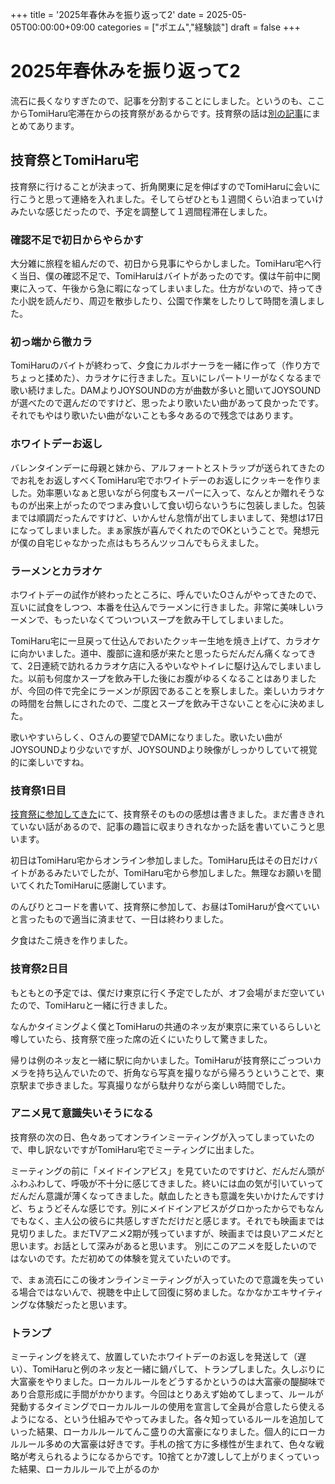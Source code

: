 +++
title = '2025年春休みを振り返って2'
date = 2025-05-05T00:00:00+09:00
categories = ["ポエム","経験談"]
draft = false
+++

# 2025年春休みを振り返って2

流石に長くなりすぎたので、記事を分割することにしました。というのも、ここからTomiHaru宅滞在からの技育祭があるからです。技育祭の話は[別の記事](/p/技育祭に参加してきた/)にまとめてあります。

## 技育祭とTomiHaru宅

技育祭に行けることが決まって、折角関東に足を伸ばすのでTomiHaruに会いに行こうと思って連絡を入れました。そしてらぜひとも１週間くらい泊まっていけみたいな感じだったので、予定を調整して１週間程滞在しました。

### 確認不足で初日からやらかす

大分雑に旅程を組んだので、初日から見事にやらかしました。TomiHaru宅へ行く当日、僕の確認不足で、TomiHaruはバイトがあったのです。僕は午前中に関東に入って、午後から急に暇になってしまいました。仕方がないので、持ってきた小説を読んだり、周辺を散歩したり、公園で作業をしたりして時間を潰しました。

### 初っ端から徹カラ

TomiHaruのバイトが終わって、夕食にカルボナーラを一緒に作って（作り方でちょっと揉めた）、カラオケに行きました。互いにレパートリーがなくなるまで歌い続けました。DAMよりJOYSOUNDの方が曲数が多いと聞いてJOYSOUNDが選べたので選んだのですけど、思ったより歌いたい曲があって良かったです。それでもやはり歌いたい曲がないことも多々あるので残念ではあります。

### ホワイトデーお返し

バレンタインデーに母親と妹から、アルフォートとストラップが送られてきたのでお礼をお返しすべくTomiHaru宅でホワイトデーのお返しにクッキーを作りました。効率悪いなぁと思いながら何度もスーパーに入って、なんとか贈れそうなものが出来上がったのでつまみ食いして食い切らないうちに包装しました。包装までは順調だったんですけど、いかんせん怠惰が出てしまいまして、発想は17日になってしまいました。まぁ家族が喜んでくれたのでOKということで。発想元が僕の自宅じゃなかった点はもちろんツッコんでもらえました。

### ラーメンとカラオケ

ホワイトデーの試作が終わったところに、呼んでいたOさんがやってきたので、互いに試食をしつつ、本番を仕込んでラーメンに行きました。非常に美味しいラーメンで、もったいなくてついついスープを飲み干してしまいました。

TomiHaru宅に一旦戻って仕込んでおいたクッキー生地を焼き上げて、カラオケに向かいました。道中、腹部に違和感が来たと思ったらだんだん痛くなってきて、2日連続で訪れるカラオケ店に入るやいなやトイレに駆け込んでしまいました。以前も何度かスープを飲み干した後にお腹がゆるくなることはありましたが、今回の件で完全にラーメンが原因であることを察しました。楽しいカラオケの時間を台無しにされたので、二度とスープを飲み干さないことを心に決めました。

歌いやすいらしく、Oさんの要望でDAMになりました。歌いたい曲がJOYSOUNDより少ないですが、JOYSOUNDより映像がしっかりしていて視覚的に楽しいですね。

### 技育祭1日目

[技育祭に参加してきた](/p/技育祭に参加してきた/)にて、技育祭そのものの感想は書きました。まだ書ききれていない話があるので、記事の趣旨に収まりきれなかった話を書いていこうと思います。

初日はTomiHaru宅からオンライン参加しました。TomiHaru氏はその日だけバイトがあるみたいでしたが、TomiHaru宅から参加しました。無理なお願いを聞いてくれたTomiHaruに感謝しています。

のんびりとコードを書いて、技育祭に参加して、お昼はTomiHaruが食べていいと言ったもので適当に済ませて、一日は終わりました。

夕食はたこ焼きを作りました。

### 技育祭2日目

もともとの予定では、僕だけ東京に行く予定でしたが、オフ会場がまだ空いていたので、TomiHaruと一緒に行きました。

なんかタイミングよく僕とTomiHaruの共通のネッ友が東京に来ているらしいと噂していたら、技育祭で座った席の近くにいたりして驚きました。

帰りは例のネッ友と一緒に駅に向かいました。TomiHaruが技育祭にごっついカメラを持ち込んでいたので、折角なら写真を撮りながら帰ろうということで、東京駅まで歩きました。写真撮りながら駄弁りながら楽しい時間でした。

### アニメ見て意識失いそうになる

技育祭の次の日、色々あってオンラインミーティングが入ってしまっていたので、申し訳ないですがTomiHaru宅でミーティングに出ました。

ミーティングの前に「メイドインアビス」を見ていたのですけど、だんだん頭がふわふわして、呼吸が不十分に感じてきました。終いには血の気が引いていってだんだん意識が薄くなってきました。献血したときも意識を失いかけたんですけど、ちょうどそんな感じです。別にメイドインアビスがグロかったからでもなんでもなく、主人公の彼らに共感しすぎただけだと感じます。それでも映画までは見切りました。まだTVアニメ2期が残っていますが、映画までは良いアニメだと思います。お話として深みがあると思います。
別にこのアニメを貶したいのではないのです。ただ初めての体験を覚えていたいのです。

で、まぁ流石にこの後オンラインミーティングが入っていたので意識を失っている場合ではないんで、視聴を中止して回復に努めました。なかなかエキサイティングな体験だったと思います。

### トランプ

ミーティングを終えて、放置していたホワイトデーのお返しを発送して（遅い）、TomiHaruと例のネッ友と一緒に鍋パして、トランプしました。久しぶりに大富豪をやりました。ローカルルールをどうするかというのは大富豪の醍醐味であり合意形成に手間がかかります。今回はとりあえず始めてしまって、ルールが発動するタイミングでローカルルールの使用を宣言して全員が合意したら使えるようになる、という仕組みでやってみました。各々知っているルールを追加していった結果、ローカルルールてんこ盛りの大富豪になりました。個人的にローカルルール多めの大富豪は好きです。手札の捨て方に多様性が生まれて、色々な戦略が考えられるようになるからです。10捨てとか7渡しして上がりまくっていった結果、ローカルルールで上がるのか
